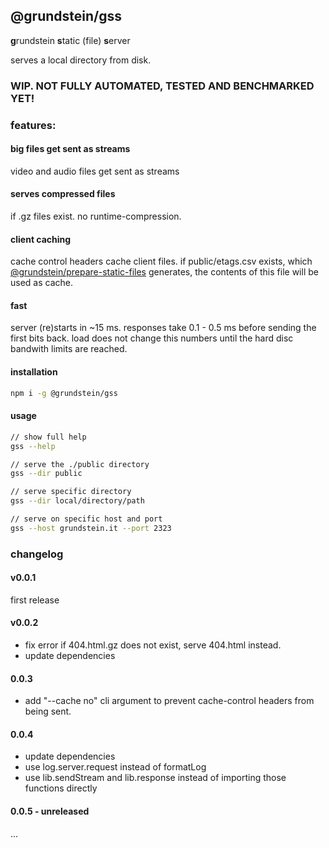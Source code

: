 ## @grundstein/gss

**g**rundstein **s**tatic (file) **s**erver

serves a local directory from disk.

### WIP. NOT FULLY AUTOMATED, TESTED AND BENCHMARKED YET!

### features:

#### big files get sent as streams
video and audio files get sent as streams

#### serves compressed files
if .gz files exist. no runtime-compression.

#### client caching
cache control headers cache client files.
if public/etags.csv exists,
which [@grundstein/prepare-static-files](https://github.com/grundstein/prepare-static-files) generates,
the contents of this file will be used as cache.

#### fast
server (re)starts in ~15 ms.
responses take 0.1 - 0.5 ms before sending the first bits back.
load does not change this numbers until the hard disc bandwith limits are reached.

#### installation
```bash
npm i -g @grundstein/gss
```

#### usage
```bash
// show full help
gss --help

// serve the ./public directory
gss --dir public

// serve specific directory
gss --dir local/directory/path

// serve on specific host and port
gss --host grundstein.it --port 2323
```

### changelog

#### v0.0.1
first release

#### v0.0.2
* fix error if 404.html.gz does not exist, serve 404.html instead.
* update dependencies

#### 0.0.3
* add "--cache no" cli argument to prevent cache-control headers from being sent.

#### 0.0.4
* update dependencies
* use log.server.request instead of formatLog
* use lib.sendStream and lib.response instead of importing those functions directly

#### 0.0.5 - unreleased
...
